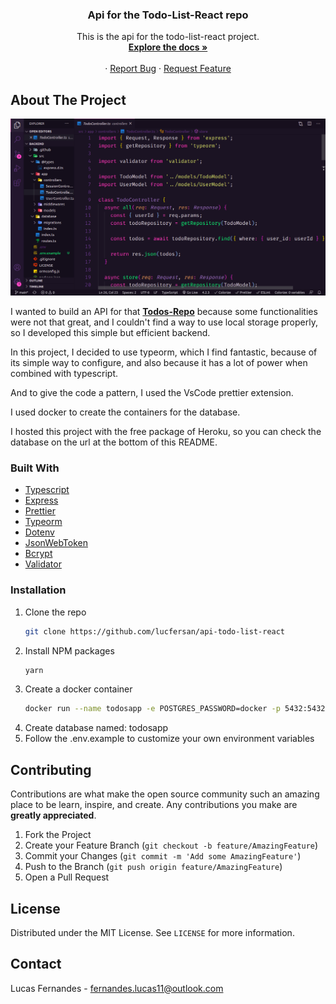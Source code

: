 <p align="center">
  <h3 align="center">Api for the Todo-List-React repo</h3>

  <p align="center">
    This is the api for the todo-list-react project.
    <br />
    <a href="https://github.com/lucfersan/api-todo-list-react"><strong>Explore the docs »</strong></a>
    <br />
    <br />
    ·
    <a href="https://github.com/lucfersan/api-todo-list-react/issues">Report Bug</a>
    ·
    <a href="https://github.com/lucfersan/api-todo-list-react/issues">Request Feature</a>
  </p>
</p>

## About The Project

![Api Todo-List-React](.github/api.png)

I wanted to build an API for that **[Todos-Repo](https://github.com/lucfersan/todo-list-react)** because some functionalities were not that great, and I couldn't find a way to use local storage properly, so I developed this simple but efficient backend.

In this project, I decided to use typeorm, which I find fantastic, because of its simple way to configure, and also because it has a lot of power when combined with typescript.

And to give the code a pattern, I used the VsCode prettier extension.

I used docker to create the containers for the database.

I hosted this project with the free package of Heroku, so you can check the database on the url at the bottom of this README.

### Built With

- [Typescript](https://www.typescriptlang.org/)
- [Express](https://www.npmjs.com/package/express)
- [Prettier](https://prettier.io/)
- [Typeorm](https://typeorm.io/#/)
- [Dotenv](https://www.npmjs.com/package/dotenv)
- [JsonWebToken](https://www.npmjs.com/package/jsonwebtoken)
- [Bcrypt](https://www.npmjs.com/package/bcrypt)
- [Validator](https://www.npmjs.com/package/validator)

### Installation

1. Clone the repo
   ```sh
   git clone https://github.com/lucfersan/api-todo-list-react
   ```
2. Install NPM packages
   ```sh
   yarn
   ```
3. Create a docker container
   ```sh
   docker run --name todosapp -e POSTGRES_PASSWORD=docker -p 5432:5432 -d postgres
   ```
4. Create database named: todosapp
5. Follow the .env.example to customize your own environment variables

## Contributing

Contributions are what make the open source community such an amazing place to be learn, inspire, and create. Any contributions you make are **greatly appreciated**.

1. Fork the Project
2. Create your Feature Branch (`git checkout -b feature/AmazingFeature`)
3. Commit your Changes (`git commit -m 'Add some AmazingFeature'`)
4. Push to the Branch (`git push origin feature/AmazingFeature`)
5. Open a Pull Request

## License

Distributed under the MIT License. See `LICENSE` for more information.

## Contact

Lucas Fernandes - fernandes.lucas11@outlook.com
